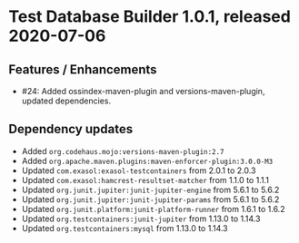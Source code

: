 # Test Database Builder 1.0.1, released 2020-07-06

## Features / Enhancements

* #24: Added ossindex-maven-plugin and versions-maven-plugin, updated dependencies.

## Dependency updates

* Added `org.codehaus.mojo:versions-maven-plugin:2.7`
* Added `org.apache.maven.plugins:maven-enforcer-plugin:3.0.0-M3`
* Updated `com.exasol:exasol-testcontainers` from 2.0.1 to 2.0.3
* Updated `com.exasol:hamcrest-resultset-matcher` from 1.1.0 to 1.1.1
* Updated `org.junit.jupiter:junit-jupiter-engine` from 5.6.1 to 5.6.2
* Updated `org.junit.jupiter:junit-jupiter-params` from 5.6.1 to 5.6.2
* Updated `org.junit.platform:junit-platform-runner` from 1.6.1 to 1.6.2
* Updated `org.testcontainers:junit-jupiter` from 1.13.0 to 1.14.3
* Updated `org.testcontainers:mysql` from 1.13.0 to 1.14.3